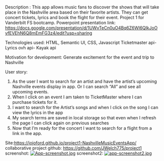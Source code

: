 Description : 
This app allows music fans to discover the shows that will take place in the Nashville area based on their favorite artists. They can get concert tickets, lyrics and book the flight for their event.
Project 1 for Vanderbilt FS bootcamp. 
Powerpoint presentation link: https://docs.google.com/presentation/d/1UWvTeCn0uO4Bq6Z6Wl6QIkJoOvfEVEhN6Q8mEmFG3z4/edit?usp=sharing

Technologies used: 
HTML, Semantic UI, CSS, Javascript
Ticketmaster api- Lyrics ovh api- Kayak api

Motivation for development: 
Generate excitement for the event and trip to Nashville

User story: 
1. As the  user I want to search for an artist and have the artist’s upcoming Nashville events  display  in app. Or I can search “All” and see all upcoming events.
2.  When I click on an event I am taken to TicketMaster where I can purchase tickets for it.
3.  I want to search for the Artist’s songs and when I click on the song I can view the lyrics in the app
4. My search terms are saved in local storage so that even when I refresh the page I can click again on previous searches
5. Now that I’m ready for the concert I want to search for a flight from a link in the app.

Site:https://jojoford.github.io/project1-NashvilleMusicEventsApp/
collaborative project github: https://github.com/JWelch775/project1
screenshot: [![App-screenshot.jpg](https://i.postimg.cc/W1VqsG1D/App-screenshot.jpg)](https://postimg.cc/4m8x5htZ)
screenshot2: [![app-screenshot2.jpg](https://i.postimg.cc/44cx603h/app-screenshot2.jpg)](https://postimg.cc/c6sWZXws)
